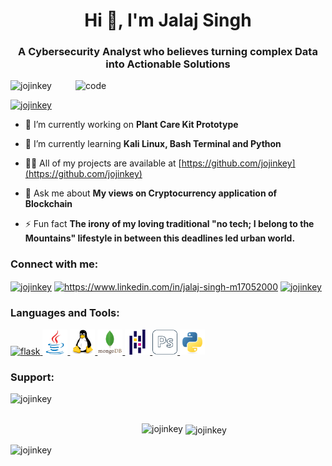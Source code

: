 <h1 align="center">Hi 👋, I'm Jalaj Singh</h1>
<h3 align="center">A Cybersecurity Analyst who believes turning complex Data into Actionable Solutions</h3>

<img align="right" alt="code" width="400" src="https://media3.giphy.com/media/RbDKaczqWovIugyJmW/giphy.gif">

<p align="left"> <img src="https://komarev.com/ghpvc/?username=jojinkey&label=Profile%20views&color=0e75b6&style=flat" alt="jojinkey" /> </p>

<p align="left"> <a href="https://twitter.com/jojinkey" target="blank"><img src="https://img.shields.io/twitter/follow/jojinkey?logo=twitter&style=for-the-badge" alt="jojinkey" /></a> </p>

- 🔭 I’m currently working on **Plant Care Kit Prototype**

- 🌱 I’m currently learning **Kali Linux, Bash Terminal and Python**

- 👨‍💻 All of my projects are available at [https://github.com/jojinkey](https://github.com/jojinkey)

- 💬 Ask me about **My views on Cryptocurrency application of Blockchain**

- ⚡ Fun fact **The irony of my loving traditional "no tech; I belong to the Mountains" lifestyle in between this deadlines led urban world.**

<h3 align="left">Connect with me:</h3>
<p align="left">
<a href="https://twitter.com/jojinkey" target="blank"><img align="center" src="https://raw.githubusercontent.com/rahuldkjain/github-profile-readme-generator/master/src/images/icons/Social/twitter.svg" alt="jojinkey" height="30" width="40" /></a>
<a href="https://linkedin.com/in/https://www.linkedin.com/in/jalaj-singh-m17052000" target="blank"><img align="center" src="https://raw.githubusercontent.com/rahuldkjain/github-profile-readme-generator/master/src/images/icons/Social/linked-in-alt.svg" alt="https://www.linkedin.com/in/jalaj-singh-m17052000" height="30" width="40" /></a>
<a href="https://www.leetcode.com/jojinkey" target="blank"><img align="center" src="https://raw.githubusercontent.com/rahuldkjain/github-profile-readme-generator/master/src/images/icons/Social/leet-code.svg" alt="jojinkey" height="30" width="40" /></a>
</p>

<h3 align="left">Languages and Tools:</h3>
<p align="left"> <a href="https://flask.palletsprojects.com/" target="_blank" rel="noreferrer"> <img src="https://www.vectorlogo.zone/logos/pocoo_flask/pocoo_flask-icon.svg" alt="flask" width="40" height="40"/> </a> <a href="https://www.java.com" target="_blank" rel="noreferrer"> <img src="https://raw.githubusercontent.com/devicons/devicon/master/icons/java/java-original.svg" alt="java" width="40" height="40"/> </a> <a href="https://www.linux.org/" target="_blank" rel="noreferrer"> <img src="https://raw.githubusercontent.com/devicons/devicon/master/icons/linux/linux-original.svg" alt="linux" width="40" height="40"/> </a> <a href="https://www.mongodb.com/" target="_blank" rel="noreferrer"> <img src="https://raw.githubusercontent.com/devicons/devicon/master/icons/mongodb/mongodb-original-wordmark.svg" alt="mongodb" width="40" height="40"/> </a> <a href="https://pandas.pydata.org/" target="_blank" rel="noreferrer"> <img src="https://raw.githubusercontent.com/devicons/devicon/2ae2a900d2f041da66e950e4d48052658d850630/icons/pandas/pandas-original.svg" alt="pandas" width="40" height="40"/> </a> <a href="https://www.photoshop.com/en" target="_blank" rel="noreferrer"> <img src="https://raw.githubusercontent.com/devicons/devicon/master/icons/photoshop/photoshop-line.svg" alt="photoshop" width="40" height="40"/> </a> <a href="https://www.python.org" target="_blank" rel="noreferrer"> <img src="https://raw.githubusercontent.com/devicons/devicon/master/icons/python/python-original.svg" alt="python" width="40" height="40"/> </a> </p>

<h3 align="left">Support:</h3>
<p><a href="https://www.buymeacoffee.com/jojinkey"> <img align="left" src="https://cdn.buymeacoffee.com/buttons/v2/default-yellow.png" height="50" width="210" alt="jojinkey" /></a></p><br><br>

<p><img align="left" src="https://github-readme-stats.vercel.app/api/top-langs?username=jojinkey&show_icons=true&locale=en&layout=compact" alt="jojinkey" /></p>

<p>&nbsp;<img align="center" src="https://github-readme-stats.vercel.app/api?username=jojinkey&show_icons=true&locale=en" alt="jojinkey" /></p>

<p><img align="center" src="https://github-readme-streak-stats.herokuapp.com/?user=jojinkey&" alt="jojinkey" /></p>
